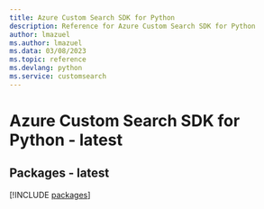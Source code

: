 ```yaml
---
title: Azure Custom Search SDK for Python
description: Reference for Azure Custom Search SDK for Python
author: lmazuel
ms.author: lmazuel
ms.data: 03/08/2023
ms.topic: reference
ms.devlang: python
ms.service: customsearch
---
```

# Azure Custom Search SDK for Python - latest
## Packages - latest
[!INCLUDE [packages](custom-search-index.md)]